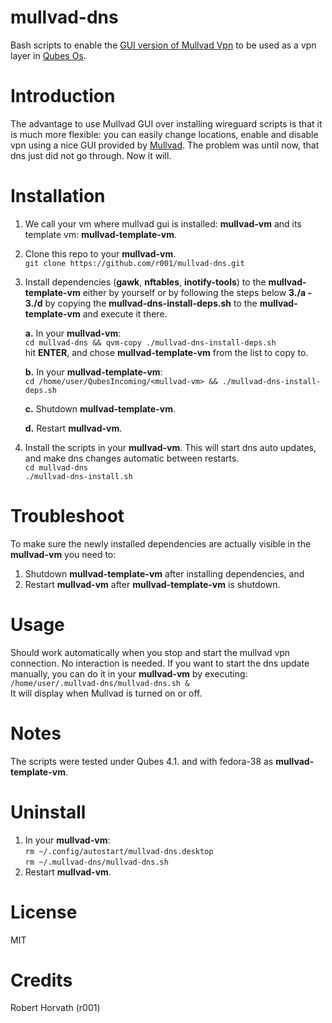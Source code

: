 # mullvad-dns

Bash scripts to enable the [GUI version of Mullvad Vpn](https://mullvad.net/en/help/install-mullvad-app-linux/) to be used as a vpn layer in [Qubes Os](https://www.qubes-os.org/).

# Introduction

The advantage to use Mullvad GUI over installing wireguard scripts is that it is much more flexible: you can easily change locations, enable and disable vpn using a nice GUI provided by [Mullvad](https:www.mullvad.net). The problem was until now, that dns just did not go through. Now it will.

# Installation

1. We call your vm where mullvad gui is installed: **mullvad-vm** and its template vm: **mullvad-template-vm**.
2. Clone this repo to your **mullvad-vm**.  
    `git clone https://github.com/r001/mullvad-dns.git`
3. Install dependencies (**gawk**, **nftables**, **inotify-tools**) to the **mullvad-template-vm** either by yourself or by following the steps below **3./a - 3./d** by copying the **mullvad-dns-install-deps.sh** to the **mullvad-template-vm** and execute it there.  

   **a.** In your **mullvad-vm**:  
   `cd mullvad-dns && qvm-copy ./mullvad-dns-install-deps.sh`  
   hit **ENTER**, and chose **mullvad-template-vm** from the list to copy to.  

   **b.** In your **mullvad-template-vm**:  
   `cd /home/user/QubesIncoming/<mullvad-vm> && ./mullvad-dns-install-deps.sh`  

   **c.** Shutdown **mullvad-template-vm**.  

   **d.** Restart **mullvad-vm**.  

4. Install the scripts in your **mullvad-vm**. This will start dns auto updates, and make dns changes automatic between restarts.  
    `cd mullvad-dns`  
    `./mullvad-dns-install.sh`  

# Troubleshoot

To make sure the newly installed dependencies are actually visible in the **mullvad-vm** you need to:
1. Shutdown **mullvad-template-vm** after installing dependencies, and 
2. Restart **mullvad-vm** after **mullvad-template-vm** is shutdown.

# Usage

Should work automatically when you stop and start the mullvad vpn connection. No interaction is needed.
If you want to start the dns update manually, you can do it in your **mullvad-vm** by executing:  
  `/home/user/.mullvad-dns/mullvad-dns.sh &`  
  It will display when Mullvad is turned on or off.

# Notes

The scripts were tested under Qubes 4.1. and with fedora-38 as **mullvad-template-vm**.

# Uninstall

1. In your **mullvad-vm**:   
    `rm ~/.config/autostart/mullvad-dns.desktop`  
    `rm ~/.mullvad-dns/mullvad-dns.sh`
2. Restart **mullvad-vm**.

# License

MIT

# Credits

Robert Horvath (r001)
